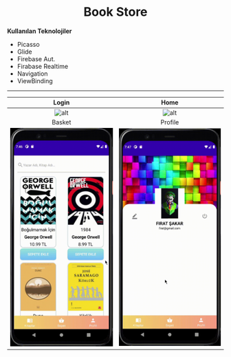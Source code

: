 <h1 align="center">Book Store</h1>

**Kullanılan Teknolojiler**

* Picasso
* Glide
* Firebase Aut.
* Firabase Realtime
* Navigation
* ViewBinding

---

| Login | Home | 
| :---: | :---: |
| ![alt](https://github.com/FrtSkr/Android/blob/main/Java/GIF/Login.gif?raw=true) | ![alt](https://github.com/FrtSkr/Android/blob/main/Java/GIF/Home.gif?raw=true) | 
| Basket | Profile | Search |
| ![alt](https://github.com/FrtSkr/Android/blob/main/Java/GIF/Basket.gif?raw=true) | ![alt](https://github.com/FrtSkr/Android/blob/main/Java/GIF/Profile.gif?raw=true) | ![alt](https://github.com/FrtSkr/Android/blob/main/Java/GIF/Search.gif?raw=true) |

